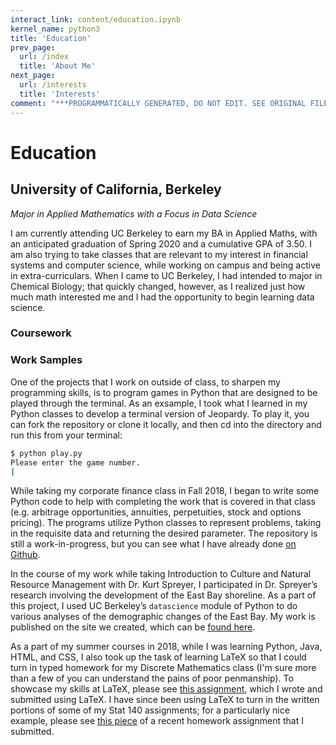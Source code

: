 ```yaml
---
interact_link: content/education.ipynb
kernel_name: python3
title: 'Education'
prev_page:
  url: /index
  title: 'About Me'
next_page:
  url: /interests
  title: 'Interests'
comment: "***PROGRAMMATICALLY GENERATED, DO NOT EDIT. SEE ORIGINAL FILES IN /content***"
---
```


# Education

## University of California, Berkeley
_Major in Applied Mathematics with a Focus in Data Science_

I am currently attending UC Berkeley to earn my BA in Applied Maths, with an anticipated graduation of Spring 2020 and a cumulative GPA of 3.50. I am also trying to take classes that are relevant to my interest in financial systems and computer science, while working on campus and being active in extra-curriculars. When I came to UC Berkeley, I had intended to major in Chemical Biology; that quickly changed, however, as I realized just how much math interested me and I had the opportunity to begin learning data science.

### Coursework

<!-- table -->

### Work Samples
One of the projects that I work on outside of class, to sharpen my programming skills, is to program games in Python that are designed to be played through the terminal. As an exsample, I took what I learned in my Python classes to develop a terminal version of Jeopardy. To play it, you can fork the repository or clone it locally, and then cd into the directory and run this from your terminal:

```bash
$ python play.py
Please enter the game number.
|
```

While taking my corporate finance class in Fall 2018, I began to write some Python code to help with completing the work that is covered in that class (e.g. arbitrage opportunities, annuities, perpetuities, stock and options pricing). The programs utilize Python classes to represent problems, taking in the requisite data and returning the desired parameter. The repository is still a work-in-progress, but you can see what I have already done [on Github](https://github.com/chrispyles/engineering-120).

In the course of my work while taking Introduction to Culture and Natural Resource Management with Dr. Kurt Spreyer, I participated in Dr. Spreyer’s research involving the development of the East Bay shoreline. As a part of this project, I used UC Berkeley’s `datascience` module of Python to do various analyses of the demographic changes of the East Bay. My work is published on the site we created, which can be [found here](https://sites.google.com/berkeley.edu/espm50-spreyer/demography).

As a part of my summer courses in 2018, while I was learning Python, Java, HTML, and CSS, I also took up the task of learning LaTeX so that I could turn in typed homework for my Discrete Mathematics class (I'm sure more than a few of you can understand the pains of poor penmanship). To showcase my skills at LaTeX, please see [this assignment](files/Math_55_Su18.pdf), which I wrote and submitted using LaTeX. I have since been using LaTeX to turn in the written portions of some of my Stat 140 assignments; for a particularly nice example, please see [this piece](files/Stat_140_Fa18.pdf) of a recent homework assignment that I submitted.
